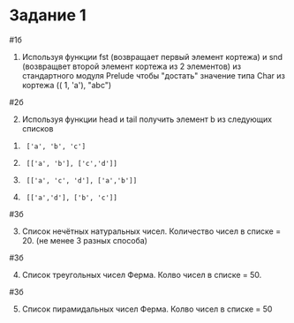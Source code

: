 # Задание 1

#1б

1. Используя функции fst (возвращает первый элемент кортежа)  и snd (возвращвет второй элемент кортежа из 2 элементов)  из стандартного модуля Prelude чтобы "достать" значение типа Char из кортежа (( 1, 'a'), "abc")

#2б

2. Используя функции head и tail  получить элемент b из следующих списков

1)      ['a', 'b', 'c']

2)      [['a', 'b'], ['c','d']]

3)      [['a', 'c', 'd'], ['a','b']]

4)      [['a','d'], ['b', 'c']]

#3б

3. Список нечётных натуральных чисел.  Количество чисел в списке = 20. (не менее 3 разных способа)

#3б

4. Список треугольных чисел Ферма. Колво чисел в списке = 50.

#3б

5. Список пирамидальных чисел Ферма. Колво чисел в списке = 50

